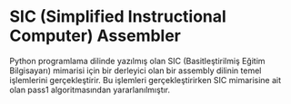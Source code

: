 # SIC (Simplified Instructional Computer) Assembler

Python programlama dilinde yazılmış olan SIC (Basitleştirilmiş Eğitim Bilgisayarı) mimarisi için bir derleyici olan bir assembly dilinin temel işlemlerini gerçekleştirir. Bu işlemleri gerçekleştirirken SIC mimarisine ait olan pass1 algoritmasından yararlanılmıştır.



